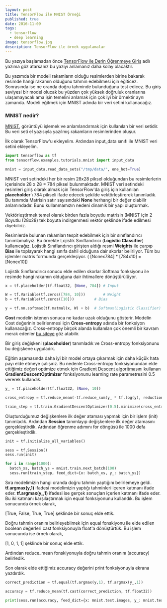 ```yaml
---
layout: post
title: TensorFlow ile MNIST Örneği
published: true
date: 2016-11-09
tags:
  - tensorflow
  - deep learning
image: tensorflow.jpg
description: TensorFlow ile örnek uygulamalar
---
```



Bu yazıya başlamadan önce [TensorFlow ile Derin Öğrenmeye Giriş](https://emredurukn.github.io/2016/11/02/tensorflow-ile-derin-ogrenmeye-giris.html) adlı yazıma göz atarsanız bu yazıyı anlamanız daha kolay olacaktır.


Bu yazımda bir modeli rakamların olduğu resimlerden birine bakarak resimde hangi rakamın olduğunu tahmin edebilmesi için eğiticez. Sonrasında ise ne oranda doğru tahminde bulunduğunu test edicez. Bu giriş seviyesi bir model olucak bu yüzden çok yüksek doğruluk oranlarına ulaşamayacak ama işin temelini anlamak için çok iyi bir örnektir aynı zamanda. Modeli eğitmek için MNIST adında bir veri setini kullanacağız.


### MNIST nedir?

<a href="https://en.wikipedia.org/wiki/MNIST_database" target="_blank">MNIST</a>, görüntüyü işlemek ve anlamlandırmak için kullanılan bir veri setidir. Bu veri seti el yazısıyla yazılmış rakamların resimlerinden oluşur.

<center>
	<amp-img width="640" height="360" alt="MNIST" layout="responsive" src="/assets/images/mnist-examples.png"></amp-img>
</center>

İlk olarak TensorFlow'u ekleyelim. Ardından input_data sınıfı ile MNIST veri setini ekleyelim. 

```python
import tensorflow as tf
from tensorflow.examples.tutorials.mnist import input_data

mnist = input_data.read_data_sets("/tmp/data/", one_hot=True) 
```

MNIST veri setindeki her bir resim 28x28 piksel olduğundan bu resimlerlerin içerisinde 28 x 28 = 784 piksel bulunmaktadır. MNIST veri setindeki resimleri giriş olarak almak için TensorFlow'da giriş için kullanılan **placeholder**'ı 784 pikseli ifade edecek şekilde vektörleştirerek tanımladık. Bu tanımda Matrisin satır sayısındaki **None** herhangi bir değer olabilir anlamındadır. Bunu kullanmamızın nedeni dinamik bir yapı oluşturmak.

Vektörleştirmek temel olarak birden fazla boyutlu matrisin (MNIST için 2 Boyutlu (28x28) tek boyuta indirgenmesi vektör şeklinde ifade edilmesi diyebiliriz.


Resimlerde bulunan rakamları tespit edebilmek için bir sınıflandırıcı tanımlamalıyız. Bu örnekte Lojistik Sınıflandırıcı (**Logistic Classifier**) kullanıcağız. Lojistik Sınıflandırıcı girişten aldığı resmi **Weights** ile çarpıp **Bias** ile toplayarak hangi sınıfa dahil olduğuna dair skorlar belirliyor. Tüm bu işlemler matris formunda gerçekleşiyor. ( [Nonex784] * [784x10] = [Nonex10])


Lojistik Sınıflandırıcı sonucu elde edilen skorlar Softmax fonksiyonu ile resimde hangi rakamın olduğuna dair ihtimallere dönüştürülüyor.


```python
x = tf.placeholder(tf.float32, [None, 784])	# Input

W = tf.Variable(tf.zeros([784, 10]))		# Weight
b = tf.Variable(tf.zeros([10]))			# Bias

y = tf.nn.softmax(tf.matmul(x, W) + b)  # Softmax(Logistic Classifier)
```

**Cost** modelin istenen sonuca ne kadar uzak olduğunu gösterir. Modelin Cost değerinin belirlenmesi için **Cross-entropy** adında bir fonksiyon kullanacağız. Cross-entropy birçok alanda kullanılan çok önemli bir kavram merak edenler <a href="http://colah.github.io/posts/2015-09-Visual-Information/" target="_blank">bu siteye</a> göz atabilir.

Bir giriş değişkeni (**placeholder**) tanımladık ve Cross-entropy fonksiyonunu bu değişkene uyguladık.

Eğitim aşamasında daha iyi bir model ortaya çıkarmak için daha küçük hata payı elde etmeye çalışırız. Bu nedenle Cross-entropy fonksiyonundan elde ettiğimiz değeri optimize etmek için <a href="https://en.wikipedia.org/wiki/Gradient_descent" target="_blank">Gradient Descent algoritmasını</a> kullanan **GradientDescentOptimizer** fonksiyonunu learning rate parametresini 0.5 vererek kullandık.

```python
y_ = tf.placeholder(tf.float32, [None, 10])

cross_entropy = tf.reduce_mean(-tf.reduce_sum(y_ * tf.log(y), reduction_indices=[1]))

train_step = tf.train.GradientDescentOptimizer(0.5).minimize(cross_entropy)
```

Oluşturduğumuz değişkenlere ilk değer ataması yapmak için bir işlem (init) tanımladık. Ardından **Session** tanımlayıp değişkenlere ilk değer atamasını gerçekleştirdik. Ardından öğrenme adımını for döngüsü ile 1000 defa gerçekleştirdik. 

```python
init = tf.initialize_all_variables()

sess = tf.Session()
sess.run(init)

for i in range(1000):
  batch_xs, batch_ys = mnist.train.next_batch(100)
  sess.run(train_step, feed_dict={x: batch_xs, y_: batch_ys})
```

Sıra modelimizin hangi oranda doğru tahmin yaptığını belirlemeye geldi. **tf.argmax(y,1)** ifadesi modelimizin yaptığı tahminleri içeren katmanı ifade eder. **tf.argmax(y_,1)** ifadesi ise gerçek sonuçları içerien katmanı ifade eder. Bu iki katmanı karşılaştırmak için equal fonksiyonunu kullandık. Bu işlem sonucunda örnek olarak,

[True, False, True, True] şeklinde bir sonuç elde ettik.

Doğru tahmin oranını belirleyebilmek için equal fonskiyonu ile elde edilen boolean değerleri cast fonksiyonuyla float'a dönüştürtük. Bu işlem sonucunda ise örnek olarak,

[1, 0, 1, 1] şeklinde bir sonuç elde ettik.

Ardından reduce_mean fonskiyonuyla doğru tahmin oranını (accuracy) belirledik.

Son olarak elde ettiğimiz accuracy değerini print fonksiyonuyla ekrana yazdırdık.

```python
correct_prediction = tf.equal(tf.argmax(y,1), tf.argmax(y_,1))

accuracy = tf.reduce_mean(tf.cast(correct_prediction, tf.float32))

print(sess.run(accuracy, feed_dict={x: mnist.test.images, y_: mnist.test.labels}))
```
